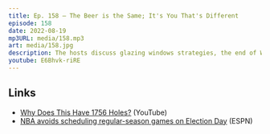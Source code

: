 ```yaml
---
title: Ep. 158 – The Beer is the Same; It's You That's Different
episode: 158
date: 2022-08-19
mp3URL: media/158.mp3
art: media/158.jpg
description: The hosts discuss glazing windows strategies, the end of Westworld and Better Call Saul, Erik's house painting is complete, YouTube shop porn, Trump is a Russian spy, and how beer is no longer beer anymore.
youtube: E6Bhvk-riRE
---
```


## Links

- [Why Does This Have 1756 Holes?](https://www.youtube.com/watch?v=JAcSNL1T3OA) (YouTube)
- [NBA avoids scheduling regular-season games on Election Day](https://www.espn.com/nba/story/_/id/34407823/nba-avoids-scheduling-regular-season-games-election-day) (ESPN)
